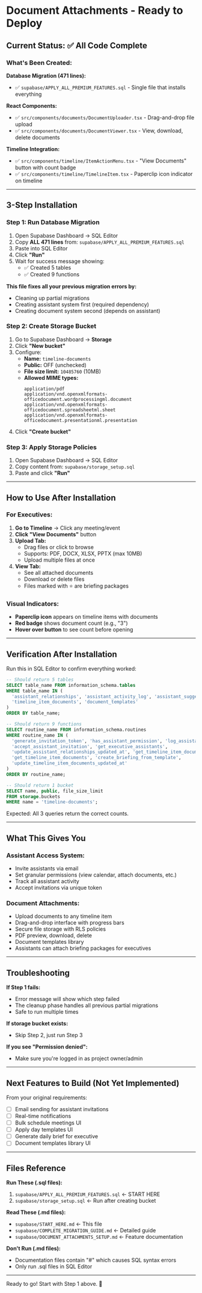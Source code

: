 # Document Attachments - Ready to Deploy

## Current Status: ✅ All Code Complete

### What's Been Created:

**Database Migration (471 lines):**
- ✅ `supabase/APPLY_ALL_PREMIUM_FEATURES.sql` - Single file that installs everything

**React Components:**
- ✅ `src/components/documents/DocumentUploader.tsx` - Drag-and-drop file upload
- ✅ `src/components/documents/DocumentViewer.tsx` - View, download, delete documents

**Timeline Integration:**
- ✅ `src/components/timeline/ItemActionMenu.tsx` - "View Documents" button with count badge
- ✅ `src/components/timeline/TimelineItem.tsx` - Paperclip icon indicator on timeline

---

## 3-Step Installation

### Step 1: Run Database Migration

1. Open Supabase Dashboard → SQL Editor
2. Copy **ALL 471 lines** from: `supabase/APPLY_ALL_PREMIUM_FEATURES.sql`
3. Paste into SQL Editor
4. Click **"Run"**
5. Wait for success message showing:
   - ✅ Created 5 tables
   - ✅ Created 9 functions

**This file fixes all your previous migration errors by:**
- Cleaning up partial migrations
- Creating assistant system first (required dependency)
- Creating document system second (depends on assistant)

### Step 2: Create Storage Bucket

1. Go to Supabase Dashboard → **Storage**
2. Click **"New bucket"**
3. Configure:
   - **Name:** `timeline-documents`
   - **Public:** OFF (unchecked)
   - **File size limit:** `10485760` (10MB)
   - **Allowed MIME types:**
     ```
     application/pdf
     application/vnd.openxmlformats-officedocument.wordprocessingml.document
     application/vnd.openxmlformats-officedocument.spreadsheetml.sheet
     application/vnd.openxmlformats-officedocument.presentationml.presentation
     ```
4. Click **"Create bucket"**

### Step 3: Apply Storage Policies

1. Open Supabase Dashboard → SQL Editor
2. Copy content from: `supabase/storage_setup.sql`
3. Paste and click **"Run"**

---

## How to Use After Installation

### For Executives:

1. **Go to Timeline** → Click any meeting/event
2. **Click "View Documents"** button
3. **Upload Tab:**
   - Drag files or click to browse
   - Supports: PDF, DOCX, XLSX, PPTX (max 10MB)
   - Upload multiple files at once
4. **View Tab:**
   - See all attached documents
   - Download or delete files
   - Files marked with ⭐ are briefing packages

### Visual Indicators:

- **Paperclip icon** appears on timeline items with documents
- **Red badge** shows document count (e.g., "3")
- **Hover over button** to see count before opening

---

## Verification After Installation

Run this in SQL Editor to confirm everything worked:

```sql
-- Should return 5 tables
SELECT table_name FROM information_schema.tables
WHERE table_name IN (
  'assistant_relationships', 'assistant_activity_log', 'assistant_suggestions',
  'timeline_item_documents', 'document_templates'
)
ORDER BY table_name;

-- Should return 9 functions
SELECT routine_name FROM information_schema.routines
WHERE routine_name IN (
  'generate_invitation_token', 'has_assistant_permission', 'log_assistant_activity',
  'accept_assistant_invitation', 'get_executive_assistants',
  'update_assistant_relationships_updated_at', 'get_timeline_item_document_count',
  'get_timeline_item_documents', 'create_briefing_from_template',
  'update_timeline_item_documents_updated_at'
)
ORDER BY routine_name;

-- Should return 1 bucket
SELECT name, public, file_size_limit
FROM storage.buckets
WHERE name = 'timeline-documents';
```

Expected: All 3 queries return the correct counts.

---

## What This Gives You

### Assistant Access System:
- Invite assistants via email
- Set granular permissions (view calendar, attach documents, etc.)
- Track all assistant activity
- Accept invitations via unique token

### Document Attachments:
- Upload documents to any timeline item
- Drag-and-drop interface with progress bars
- Secure file storage with RLS policies
- PDF preview, download, delete
- Document templates library
- Assistants can attach briefing packages for executives

---

## Troubleshooting

**If Step 1 fails:**
- Error message will show which step failed
- The cleanup phase handles all previous partial migrations
- Safe to run multiple times

**If storage bucket exists:**
- Skip Step 2, just run Step 3

**If you see "Permission denied":**
- Make sure you're logged in as project owner/admin

---

## Next Features to Build (Not Yet Implemented)

From your original requirements:

- [ ] Email sending for assistant invitations
- [ ] Real-time notifications
- [ ] Bulk schedule meetings UI
- [ ] Apply day templates UI
- [ ] Generate daily brief for executive
- [ ] Document templates library UI

---

## Files Reference

**Run These (.sql files):**
1. `supabase/APPLY_ALL_PREMIUM_FEATURES.sql` ← START HERE
2. `supabase/storage_setup.sql` ← Run after creating bucket

**Read These (.md files):**
- `supabase/START_HERE.md` ← This file
- `supabase/COMPLETE_MIGRATION_GUIDE.md` ← Detailed guide
- `supabase/DOCUMENT_ATTACHMENTS_SETUP.md` ← Feature documentation

**Don't Run (.md files):**
- Documentation files contain "#" which causes SQL syntax errors
- Only run .sql files in SQL Editor

---

Ready to go! Start with Step 1 above. 🚀
